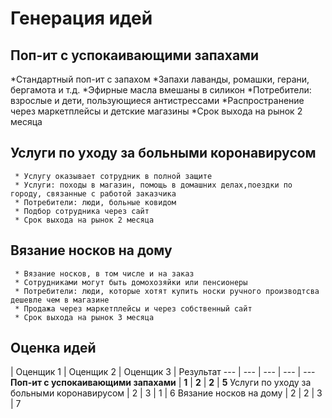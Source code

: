 # Генерация идей
## Поп-ит с успокаивающими запахами
*Стандартный поп-ит с запахом
*Запахи лаванды, ромашки, герани, бергамота и т.д.
*Эфирные масла вмешаны в силикон
*Потребители: взрослые и дети, пользующиеся антистрессами
*Распространение через маркетплейсы и детские магазины
*Срок выхода на рынок 2 месяца
## Услуги по уходу за больными коронавирусом 
 
     * Услугу оказывает сотрудник в полной защите
     * Услуги: походы в магазин, помощь в домашних делах,поездки по городу, связанные с работой заказчика
     * Потребители: люди, больные ковидом
     * Подбор сотрудника через сайт
     * Срок выхода на рынок 2 месяца
 
## Вязание носков на дому 
 
     * Вязание носков, в том числе и на заказ
     * Сотрудниками могут быть домохозяйки или пенсионеры
     * Потребители: люди, которые хотят купить носки ручного производтсва дешевле чем в магазине
     * Продажа через маркетплейсы и через собственный сайт
     * Срок выхода на рынок 3 месяца
 
## Оценка идей 
 | Оценщик 1 | Оценщик 2 | Оценщик 3 | Результат
--- | --- | --- | --- | --- 
**Поп-ит с успокаивающими запахами** | **1** | **2** | **2** | **5**
Услуги по уходу за больными коронавирусом | 2 | 3 | 1 | 6
Вязание носков на дому | 2 | 2 | 3 | 7

